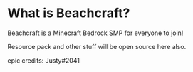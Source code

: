 # What is Beachcraft?

Beachcraft is a Minecraft Bedrock SMP for everyone to join!

Resource pack and other stuff will be open source here also.

epic credits:
Justy#2041
